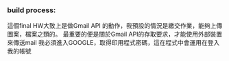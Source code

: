 <h3>build process:</h3>
這個final HW大致上是做Gmail API 的動作，我預設的情況是繳交作業，能夠上傳圖案，檔案之類的。
最重要的便是關於Gmail API的存取要求，才能使用外部裝置來傳送mail
我必須進入GOOGLE，取得印用程式密碼，這在程式中會運用在登入我的帳號
